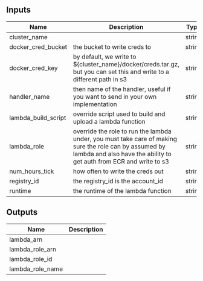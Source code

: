 
## Inputs

| Name | Description | Type | Default | Required |
|------|-------------|:----:|:-----:|:-----:|
| cluster_name |  | string | - | yes |
| docker_cred_bucket | the bucket to write creds to | string | - | yes |
| docker_cred_key | by default, we write to ${cluster_name}/docker/creds.tar.gz, but you can set this and write to a different path in s3 | string | `` | no |
| handler_name | then name of the handler, useful if you want to send in your own implementation | string | `write_cred.handler` | no |
| lambda_build_script | override script used to build and upload a lambda function | string | `` | no |
| lambda_role | override the role to run the lambda under, you must take care of making sure the role can by assumed by lambda and also have the ability to get auth from ECR and write to s3 | string | `` | no |
| num_hours_tick | how often to write the creds out | string | `4` | no |
| registry_id | the registry_id is the account_id | string | - | yes |
| runtime | the runtime of the lambda function | string | `nodejs6.10` | no |

## Outputs

| Name | Description |
|------|-------------|
| lambda_arn |  |
| lambda_role_arn |  |
| lambda_role_id |  |
| lambda_role_name |  |

